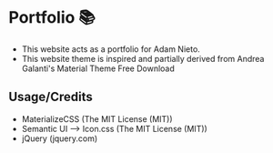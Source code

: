 # Portfolio :books:

* This website acts as a portfolio for Adam Nieto.
* This website theme is inspired and partially derived from Andrea Galanti's Material Theme Free Download

## Usage/Credits

* MaterializeCSS (The MIT License (MIT))
* Semantic UI --> Icon.css (The MIT License (MIT))
* jQuery (jquery.com)
